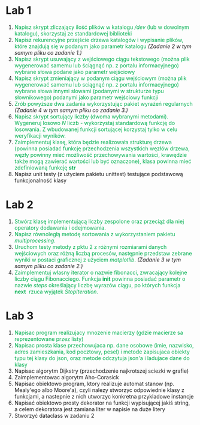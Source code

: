 # Lab 1
1.  <font color="#00b050">Napisz skrypt zliczający ilość plików w katalogu _/dev_ (lub w dowolnym katalogu), skorzystaj ze standardowej biblioteki</font>
2.  <font color="#00b050">Napisz rekurencyjne przejście drzewa katalogów i wypisanie plików, które znajdują się w podanym jako parametr katalogu</font> *(Zadanie 2 w tym samym pliku co zadanie 1.)*
3.  <font color="#00b050">Napisz skrypt usuwający z wejściowego ciągu tekstowego (można plik wygenerować samemu lub ściągnąć np. z portalu informacyjnego) wybrane słowa podane jako parametr wejściowy</font>
4.  <font color="#00b050">Napisz skrypt zmieniający w podanym ciągu wejściowym (można plik wygenerować samemu lub sciągnąć np. z portalu informacyjnego) wybrane słowa innymi slowami (podanymi w strukturze typu słownikowego) podanymi jako parametr wejściowy funkcji</font>
5.  <font color="#00b050">Zrób powyższe dwa zadania wykorzystując pakiet wyrażeń regularnych</font> *(Zadanie 4 w tym samym pliku co zadanie 3.)*
6.  <font color="#00b050">Napisz skrypt sortujący liczby (dwoma wybranymi metodami). Wygeneruj losowo _N_ liczb - wykorzystaj standardową funkcję do losowania. Z wbudowanej funkcji sortującej korzystaj tylko w celu weryfikacji wyników.</font>
7.  <font color="#00b050">Zaimplementuj klasę, która będzie realizowała strukturę drzewa (powinna posiadać funkcję przechodzenia wszystkich węzłów drzewa, węzły powinny mieć możliwość przechowywania wartości, krawędzie także mogą zawierać wartości lub być oznaczone), klasa powinna mieć zdefiniowaną funkcję __str__</font>
8. Napisz unit testy (z użyciem pakietu unittest) testujące podstawową funkcjonalność klasy
# Lab 2
1.  <font color="#00b050">Stwórz klasę implementującą liczby zespolone oraz przeciąż dla niej operatory dodawania i odejmowania.</font>
2.  <font color="#00b050">Napisz równoległą metodę sortowania z wykorzystaniem pakietu _multiprocessing_.</font>
3.  <font color="#00b050">Uruchom testy metody z pktu 2 z różnymi rozmiarami danych wejściowych oraz różną liczbą procesów, następnie przedstaw zebrane wyniki w postaci graficznej z użyciem _matplotlib_.</font> *(Zadanie 3 w tym samym pliku co zadanie 2.)*
4.  <font color="#00b050">Zaimplementuj własny iterator o nazwie fibonacci, zwracający kolejne liczby ciągu Fibonacciego. Funkcja __init__ powinna posiadać parametr o nazwie _steps_ określający liczbę wyrazów ciągu, po których funkcja  __next__  rzuca wyjątek _StopIteration_.</font>
# Lab 3
1. <font color="#00b050">Napisac program realizujacy mnozenie macierzy (gdzie macierze sa reprezentowane przez listy)  </font>
2. <font color="#00b050">Napisac prosta klase przechowujaca np. dane osobowe (imie, nazwisko, adres zamieszkania, kod pocztowy, pesel) i metode zapisujaca obiekty typu tej klasy do json, oraz metode odczytuja json'a i ladujace dane do klasy</font>  
3. Napisac algorytm Dijkstry (przechodzenie najkrotszej sciezki w grafie)  
4. Zaimplementowac algorytm Aho-Corasick  
5. Napisac obiektowo program, ktory realizuje automat stanow (np. Mealy'ego albo Moore'a), czyli nalezy stworzyc odpowiednie klasy z funkcjami, a nastepnie z nich utworzyc konkretna przykladowe instancje  
6. Napisać obiektowo prosty dekorator na funkcji wypisującej jakiś string, a celem dekoratora jest zamiana liter w napisie na duże litery  
7. Stworzyć dataclass w zadaniu 2
